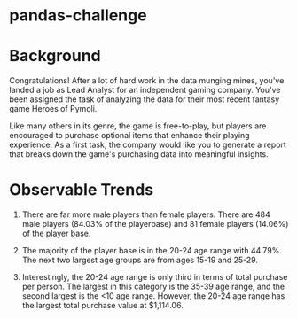# pandas-challenge

# Background
Congratulations! After a lot of hard work in the data munging mines, you've landed a job as Lead Analyst for an independent gaming company. You've been assigned the task of analyzing the data for their most recent fantasy game Heroes of Pymoli.

Like many others in its genre, the game is free-to-play, but players are encouraged to purchase optional items that enhance their playing experience. As a first task, the company would like you to generate a report that breaks down the game's purchasing data into meaningful insights.

# Observable Trends
1. There are far more male players than female players. There are 484 male players (84.03% of the playerbase) and 81 female players (14.06%) of the player base.

2. The majority of the player base is in the 20-24 age range with 44.79%. The next two largest age groups are from ages 15-19 and 25-29. 

3. Interestingly, the 20-24 age range is only third in terms of total purchase per person. The largest in this category is the 35-39 age range, and the second largest is the <10 age range. However, the 20-24 age range has the largest total purchase value at $1,114.06.
